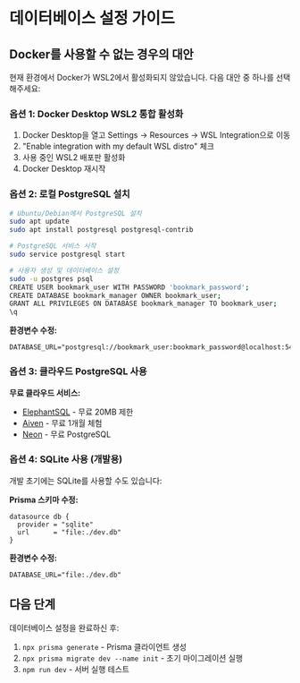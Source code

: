# 데이터베이스 설정 가이드

## Docker를 사용할 수 없는 경우의 대안

현재 환경에서 Docker가 WSL2에서 활성화되지 않았습니다. 다음 대안 중 하나를 선택해주세요:

### 옵션 1: Docker Desktop WSL2 통합 활성화

1. Docker Desktop을 열고 Settings → Resources → WSL Integration으로 이동
2. "Enable integration with my default WSL distro" 체크
3. 사용 중인 WSL2 배포판 활성화
4. Docker Desktop 재시작

### 옵션 2: 로컬 PostgreSQL 설치

```bash
# Ubuntu/Debian에서 PostgreSQL 설치
sudo apt update
sudo apt install postgresql postgresql-contrib

# PostgreSQL 서비스 시작
sudo service postgresql start

# 사용자 생성 및 데이터베이스 설정
sudo -u postgres psql
CREATE USER bookmark_user WITH PASSWORD 'bookmark_password';
CREATE DATABASE bookmark_manager OWNER bookmark_user;
GRANT ALL PRIVILEGES ON DATABASE bookmark_manager TO bookmark_user;
\q
```

**환경변수 수정:**

```env
DATABASE_URL="postgresql://bookmark_user:bookmark_password@localhost:5432/bookmark_manager"
```

### 옵션 3: 클라우드 PostgreSQL 사용

**무료 클라우드 서비스:**

- [ElephantSQL](https://www.elephantsql.com/) - 무료 20MB 제한
- [Aiven](https://aiven.io/) - 무료 1개월 체험
- [Neon](https://neon.tech/) - 무료 PostgreSQL

### 옵션 4: SQLite 사용 (개발용)

개발 초기에는 SQLite를 사용할 수도 있습니다:

**Prisma 스키마 수정:**

```prisma
datasource db {
  provider = "sqlite"
  url      = "file:./dev.db"
}
```

**환경변수 수정:**

```env
DATABASE_URL="file:./dev.db"
```

## 다음 단계

데이터베이스 설정을 완료하신 후:

1. `npx prisma generate` - Prisma 클라이언트 생성
2. `npx prisma migrate dev --name init` - 초기 마이그레이션 실행
3. `npm run dev` - 서버 실행 테스트
